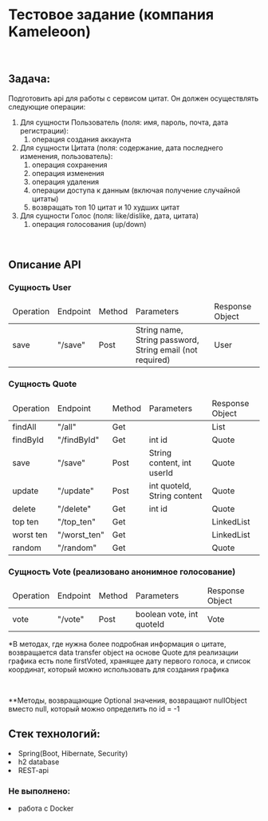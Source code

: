 <h1>
Тестовое задание (компания Kameleoon)
</h1>
</br>
<h2>
  Задача:
</h2>
Подготовить api для работы с сервисом цитат. Он должен осуществлять следующие операции:
<ol>
  <li>
    Для сущности Пользователь (поля: имя, пароль, почта, дата регистрации):
    <ol>
      <li>
        операция создания аккаунта
      </li>
    </ol>
  </li>
  <li>
    Для сущности Цитата (поля: содержание, дата последнего изменения, пользователь):
    <ol>
      <li>
        операция сохранения
      </li>
      <li>
        операция изменения
      </li>
      <li>
        операция удаления
      </li>
      <li>
        операции доступа к данным (включая получение случайной цитаты)
      </li>
      <li>
        возвращать топ 10 цитат и 10 худших цитат
      </li>
    </ol>
  </li>
  <li>
    Для сущности Голос (поля: like/dislike, дата, цитата)
    <ol>
      <li>
        операция голосования (up/down)
      </li>
    </ol>
  </li>
</ol>
</br>
<h2>Описание API</h2>
<h3>Сущность User</h3>
<table>
  <thead>
    <td>Operation</td>
    <td>Endpoint</td>
    <td>Method</td>
    <td>Parameters</td>
    <td>Response Object</td>
  </thead>
  <tr>
    <td>save</td>
    <td>"/save"</td>
    <td>Post</td>
    <td>String name, String password, String email (not required)</td>
    <td>User</td>
  </tr>
</table>
<h3>Сущность Quote</h3>
<table>
  <thead>
    <td>Operation</td>
    <td>Endpoint</td>
    <td>Method</td>
    <td>Parameters</td>
    <td>Response Object</td>
  </thead>
  <tr>
    <td>findAll</td>
    <td>"/all"</td>
    <td>Get</td>
    <td></td>
    <td>List<Quote></td>
  </tr>
  <tr>
    <td>findById</td>
    <td>"/findById"</td>
    <td>Get</td>
    <td>int id</td>
    <td>Quote</td>
  </tr>
  <tr>
    <td>save</td>
    <td>"/save"</td>
    <td>Post</td>
    <td>String content, int userId</td>
    <td>Quote</td>
  </tr>
  <tr>
    <td>update</td>
    <td>"/update"</td>
    <td>Post</td>
    <td>int quoteId, String content</td>
    <td>Quote</td>
  </tr>
  <tr>
    <td>delete</td>
    <td>"/delete"</td>
    <td>Get</td>
    <td>int id</td>
    <td>Quote</td>
  </tr>
  <tr>
    <td>top ten</td>
    <td>"/top_ten"</td>
    <td>Get</td>
    <td></td>
    <td>LinkedList<QuoteDTO></td>
  </tr>
  <tr>
    <td>worst ten</td>
    <td>"/worst_ten"</td>
    <td>Get</td>
    <td></td>
    <td>LinkedList<QuoteDTO></td>
  </tr>
  <tr>
    <td>random</td>
    <td>"/random"</td>
    <td>Get</td>
    <td></td>
    <td>Quote</td>
  </tr>
</table>
<h3>Сущность Vote (реализовано анонимное голосование)</h3>
<table>
  <thead>
    <td>Operation</td>
    <td>Endpoint</td>
    <td>Method</td>
    <td>Parameters</td>
    <td>Response Object</td>
  </thead>
  <tr>
    <td>vote</td>
    <td>"/vote"</td>
    <td>Post</td>
    <td>boolean vote, int quoteId</td>
    <td>Vote</td>
  </tr>
</table>
<p>
*В методах, где нужна более подробная информация о цитате, возвращается data transfer object на основе Quote
  для реализации графика есть поле firstVoted, хранящее дату первого голоса, и список координат, который можно
  использовать для создания графика
</p>
</br>
<p>
**Методы, возвращающие Optional<E> значения, возвращают nullObject вместо null, который можно определить по id = -1
</p>
<h2>    
  Стек технологий:
</h2>
<lo>
  <li>Spring(Boot, Hibernate, Security)</li>
  <li>h2 database</li>
  <li>REST-api</li>
</lo>

<h3>Не выполнено:</h3>
<lo>
  <li>
    работа с Docker
  </li>
</lo>
